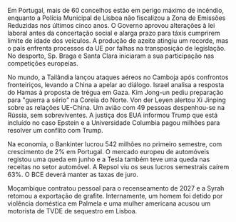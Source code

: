 Em Portugal, mais de 60 concelhos estão em perigo máximo de incêndio, enquanto a Polícia Municipal de Lisboa não fiscalizou a Zona de Emissões Reduzidas nos últimos cinco anos. O Governo aprovou alterações à lei laboral antes da concertação social e alarga prazo para táxis cumprirem limite de idade dos veículos. A produção de azeite atingiu um recorde, mas o país enfrenta processos da UE por falhas na transposição de legislação. No desporto, Sp. Braga e Santa Clara iniciaram a sua participação nas competições europeias.

No mundo, a Tailândia lançou ataques aéreos no Camboja após confrontos fronteiriços, levando a China a apelar ao diálogo. Israel analisa a resposta do Hamas à proposta de trégua em Gaza. Kim Jong-un pediu preparação para "guerra a sério" na Coreia do Norte. Von der Leyen alertou Xi Jinping sobre as relações UE-China. Um avião com 49 pessoas despenhou-se na Rússia, sem sobreviventes. A justiça dos EUA informou Trump que está incluído no caso Epstein e a Universidade Columbia pagou milhões para resolver um conflito com Trump.

Na economia, o Bankinter lucrou 542 milhões no primeiro semestre, com crescimento de 2% em Portugal. O mercado europeu de automóveis registou uma queda em junho e a Tesla também teve uma queda nas receitas no setor automóvel. A Repsol viu os seus lucros semestrais caírem 63%. O BCE deverá manter as taxas de juro.

Moçambique contratou pessoal para o recenseamento de 2027 e a Syrah retomou a exportação de grafite. Internamente, um homem foi detido por violência doméstica em Palmela e uma mulher americana acusou um motorista de TVDE de sequestro em Lisboa.